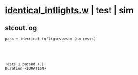 # [identical_inflights.w](../../../../examples/tests/valid/identical_inflights.w) | test | sim

## stdout.log
```log
pass ─ identical_inflights.wsim (no tests)
 




Tests 1 passed (1) 
Duration <DURATION>

```

